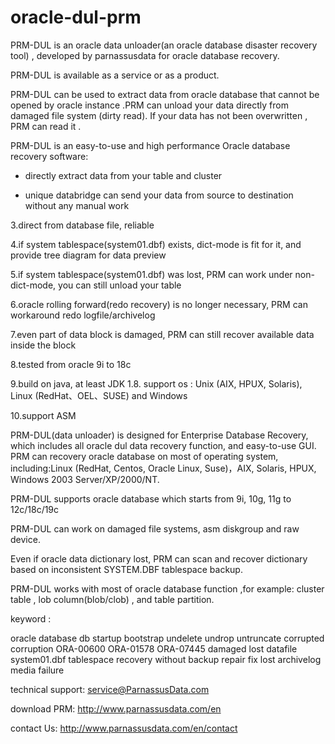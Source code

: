 # oracle-dul-prm


PRM-DUL is an oracle data unloader(an oracle database disaster recovery tool)  , developed by parnassusdata for oracle database recovery.

PRM-DUL is available as a service or as a product.


PRM-DUL can be used to extract data from oracle database that cannot be opened by oracle instance .PRM can unload your data directly from damaged file system (dirty read). If your data has not been overwritten , PRM can read it .



PRM-DUL is an easy-to-use and high performance Oracle database recovery software:


  - directly extract data from your table and cluster
  
  - unique databridge can send your data from source to destination without any manual work
  
  3.direct from database file, reliable
  
  4.if system tablespace(system01.dbf) exists, dict-mode is fit for it, and provide tree diagram for data preview
  
  5.if system tablespace(system01.dbf) was lost, PRM can work under non-dict-mode, you can still unload your table 
  
  6.oracle rolling forward(redo recovery) is no longer necessary, PRM can workaround redo logfile/archivelog
  
  7.even part of data block is damaged, PRM can still recover available data inside the block
  
  8.tested from oracle 9i to 18c
  
  9.build on java, at least JDK 1.8.  support os : Unix (AIX, HPUX, Solaris), Linux (RedHat、OEL、SUSE) and Windows
  
  10.support ASM




PRM-DUL(data unloader) is designed for Enterprise Database Recovery, which includes all oracle dul data recovery function, and easy-to-use GUI. PRM can recovery oracle database on most of operating system, including:Linux (RedHat, Centos, Oracle Linux, Suse)，AIX, Solaris, HPUX, Windows 2003 Server/XP/2000/NT.

PRM-DUL supports oracle database which starts from 9i, 10g, 11g to 12c/18c/19c

PRM-DUL can work on damaged file systems, asm diskgroup and raw device.

Even if oracle data dictionary lost, PRM can scan and recover dictionary based on inconsistent SYSTEM.DBF tablespace backup. 

PRM-DUL works with most of oracle database function ,for example:  cluster table , lob column(blob/clob) , and table partition. 



keyword :

oracle database db startup bootstrap undelete undrop untruncate corrupted corruption ORA-00600 ORA-01578 ORA-07445 damaged lost datafile system01.dbf tablespace recovery without backup repair fix lost archivelog media failure 


technical support: 	service@ParnassusData.com

download PRM: 	http://www.parnassusdata.com/en

contact Us: 		http://www.parnassusdata.com/en/contact

